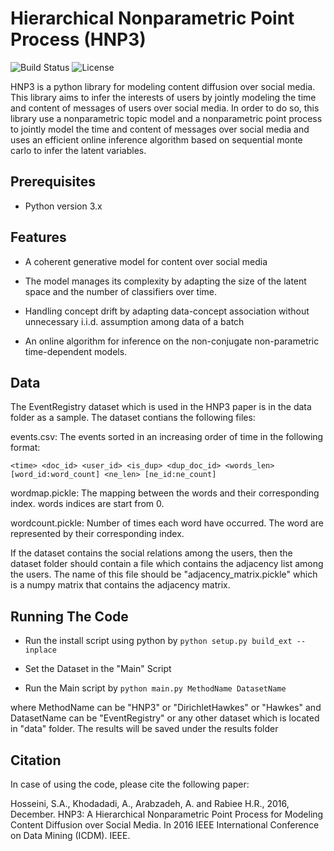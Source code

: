 # Hierarchical Nonparametric Point Process (HNP3)
![Build Status](https://img.shields.io/teamcity/codebetter/bt428.svg)
![License](https://img.shields.io/badge/license-BSD-blue.svg)

HNP3 is a python library for modeling content diffusion over social media. This library aims to infer the interests of users by jointly modeling the time and content of messages of users over social media. In order to do so, this library use a nonparametric topic model and a nonparametric point process to jointly model the time and content of messages over social media and uses an efficient online inference algorithm based on sequential monte carlo to infer the latent variables.

## Prerequisites

- Python version 3.x

## Features

-  A coherent generative model for content over social media

- The model manages its complexity by adapting the size of the latent space and the number of classifiers over time.

- Handling concept drift by adapting data-concept association without unnecessary i.i.d. assumption among data of a batch

- An online algorithm for inference on the non-conjugate non-parametric time-dependent models.

## Data

The EventRegistry dataset which is used in the HNP3 paper is in the data folder as a sample.
The dataset contians the following files:

events.csv: The events sorted in an increasing order of time in the following format:

```
<time> <doc_id> <user_id> <is_dup> <dup_doc_id> <words_len> [word_id:word_count] <ne_len> [ne_id:ne_count]
```

wordmap.pickle: The mapping between the words and their corresponding index. words indices are start from 0.

wordcount.pickle: Number of times each word have occurred. The word are represented by their corresponding index.

If the dataset contains the social relations among the users, then the dataset folder should
contain a file which contains the adjacency list among the users. 
The name of this file should be "adjacency_matrix.pickle" which is a numpy matrix that 
contains the adjacency matrix. 

## Running The Code

- Run the install script using python by ```python setup.py build_ext --inplace```

- Set the Dataset in the "Main" Script

- Run the Main script by ```python main.py MethodName DatasetName```

 where MethodName can be "HNP3" or "DirichletHawkes" or "Hawkes" and DatasetName can be "EventRegistry" or any other 
 dataset which is located in "data" folder. The results will be saved under the results folder

## Citation 

In case of using the code, please cite the following paper:

Hosseini, S.A., Khodadadi, A., Arabzadeh, A. and Rabiee H.R., 2016, December. HNP3: A Hierarchical Nonparametric Point Process for Modeling Content Diffusion over Social Media. In 2016 IEEE International Conference on Data Mining (ICDM). IEEE.
